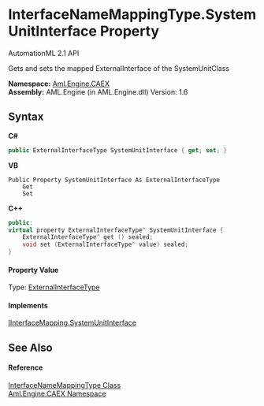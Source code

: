 # InterfaceNameMappingType.SystemUnitInterface Property 
AutomationML 2.1 API 

Gets and sets the mapped ExternalInterface of the SystemUnitClass

**Namespace:**&nbsp;<a href="N_Aml_Engine_CAEX">Aml.Engine.CAEX</a><br />**Assembly:**&nbsp;AML.Engine (in AML.Engine.dll) Version: 1.6

## Syntax

**C#**<br />
``` C#
public ExternalInterfaceType SystemUnitInterface { get; set; }
```

**VB**<br />
``` VB
Public Property SystemUnitInterface As ExternalInterfaceType
	Get
	Set
```

**C++**<br />
``` C++
public:
virtual property ExternalInterfaceType^ SystemUnitInterface {
	ExternalInterfaceType^ get () sealed;
	void set (ExternalInterfaceType^ value) sealed;
}
```


#### Property Value
Type: <a href="T_Aml_Engine_CAEX_ExternalInterfaceType">ExternalInterfaceType</a>

#### Implements
<a href="P_Aml_Engine_CAEX_IInterfaceMapping_SystemUnitInterface">IInterfaceMapping.SystemUnitInterface</a><br />

## See Also


#### Reference
<a href="T_Aml_Engine_CAEX_InterfaceNameMappingType">InterfaceNameMappingType Class</a><br /><a href="N_Aml_Engine_CAEX">Aml.Engine.CAEX Namespace</a><br />